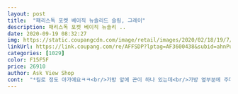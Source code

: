 ```yaml
---
layout: post 
title:  "패리스독 포켓 베이직 뉴솔리드 슬링, 그레이" 
description: 패리스독 포켓 베이직 뉴솔리 ..
date: 2020-09-19 08:32:27 
img: https://static.coupangcdn.com/image/retail/images/2020/02/18/19/7/377fe20d-af8c-4930-ad5d-04d5bed574b6.jpg 
linkUrl: https://link.coupang.com/re/AFFSDP?lptag=AF3600438&subid=ahnPublicAsk&pageKey=1273587161&itemId=2279047884&vendorItemId=70276191755&traceid=V0-113-96103a1b4da8ea86 
categories: [1029] 
color: F15F5F 
price: 26910 
author: Ask View Shop 
cont:  "⁴킬로 정도 아가에요ㅋㅋ<br/>가방 앞에 끈이 하나 있는데<br/>가방 옆부분에 주머니가 있어서 미니물티슈 넣기 좋아요<br/>가방속에  안전띠도 있더라고요ㅋㅋㅋ<br/>가방을 너무 좋아해서<br/>그리고 목줄연결고리도 따로 있어요!<br/>넘 귀엽고 만족이에요 ㅠ<br/>뜯기쉽게ㅋㅋㅋ<br/>많은분 애견주께서 이용하고<br/>미용보단 실용성이져!ㅋㅋㅋ<br/>밑에 쿠션이 깔려있어서 좋은것같아요<br/>반려견과 산책시 이동에 편리하고 간편하게 지참할수있다는점<br/>보통은 앞발을 빼놓고 있어요ㅋㅋ<br/>본인 할당량 끝나면 꼭 가방에 넣어달라 보채거든요ㅋㅋ<br/>산책 갈때도 매고 다녀요ㅋㅋ<br/>산책을 나가면 잘 하는데 나가기 전까지 집 문앞을 나서서 엘베타고 내릴때 안 안아주면 절대 안걸어서 한번 사봤는데<br/>아가가 폭삭 앉으면 목만 나올정도의 크기이고<br/>아가가 혹시라도 앞으로 쏟아지지 않게<br/>안전하게 포켓 처럼앉아서 다닐수있으며<br/>어깨걸이도 넓게 되어있어 무리도 덜하고 조절이 가능한 제품이라  남편사용도 가능할듯 일찍 구입할것을 좀후회해보네요<br/>어제도 택시타고이동하였는데<br/>여행갈때나 비오는 날 산책용으로 잘쓰고 있어요!<br/>옆에 수납공간이 있어서 애기 간식 넣기 딱이에요<br/>요즘은 지가 산책하는지 내가 산책하는지 모르게쒀여ㅋㅋㅋ<br/>우리나라제품이라 박음질이 잘되어있으며<br/>울 집 돼지는 4키로고 들어가면 자리 널널해요<br/>이제는 대중교통으로 이동할수있어 다음외출이 기다려지네요<br/>저는 거기다 배변봉투 걸어놔요ㅋㅋ<br/>제대로된 제품으로 등급이 되시길<br/>처음에 가방이 생각보다 작은것같아서 엥 ,,? 울집 돼지 들어갈까 싶었는데 쏙 들어가네요 ㅜㅜ<br/>" 
---
```

